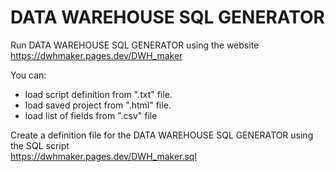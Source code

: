 # DATA WAREHOUSE SQL GENERATOR

Run  DATA WAREHOUSE SQL GENERATOR using the website <br>
https://dwhmaker.pages.dev/DWH_maker

You can:
- load script definition from ".txt" file.
- load saved project from ".html" file.
- load list of fields from ".csv" file

Create a definition file for the DATA WAREHOUSE SQL GENERATOR using the SQL script <br>
https://dwhmaker.pages.dev/DWH_maker.sql
